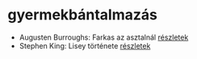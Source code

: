 # gyermekbántalmazás

- Augusten Burroughs: Farkas az asztalnál [részletek](_details/%7Bopf.creator%7D.md#id_977)
- Stephen King: Lisey története [részletek](_details/%7Bopf.creator%7D.md#id_546)